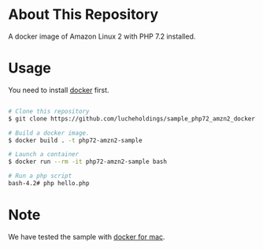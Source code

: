 # About This Repository

A docker image of Amazon Linux 2 with PHP 7.2 installed.

# Usage

You need to install [docker](https://www.docker.com/community-edition) first.

```bash

# Clone this repository
$ git clone https://github.com/lucheholdings/sample_php72_amzn2_docker

# Build a docker image.
$ docker build . -t php72-amzn2-sample

# Launch a container
$ docker run --rm -it php72-amzn2-sample bash

# Run a php script
bash-4.2# php hello.php

```

# Note

We have tested the sample with [docker for mac](https://www.docker.com/docker-mac).
